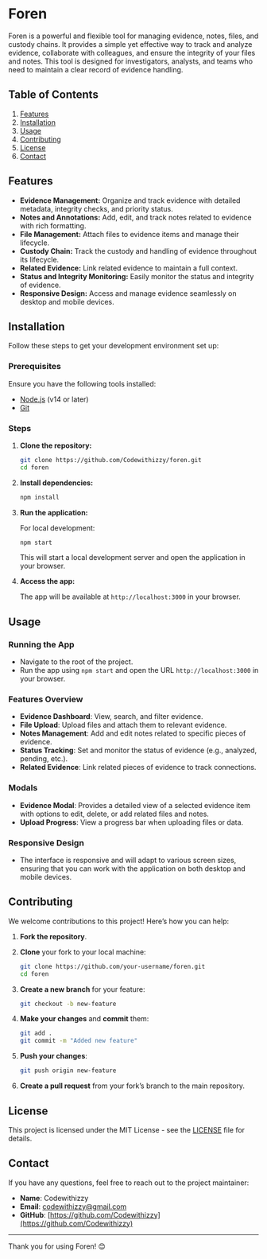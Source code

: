 
# Foren

Foren is a powerful and flexible tool for managing evidence, notes, files, and custody chains. It provides a simple yet effective way to track and analyze evidence, collaborate with colleagues, and ensure the integrity of your files and notes. This tool is designed for investigators, analysts, and teams who need to maintain a clear record of evidence handling.

## Table of Contents

1. [Features](#features)
2. [Installation](#installation)
3. [Usage](#usage)
4. [Contributing](#contributing)
5. [License](#license)
6. [Contact](#contact)

## Features

- **Evidence Management:** Organize and track evidence with detailed metadata, integrity checks, and priority status.
- **Notes and Annotations:** Add, edit, and track notes related to evidence with rich formatting.
- **File Management:** Attach files to evidence items and manage their lifecycle.
- **Custody Chain:** Track the custody and handling of evidence throughout its lifecycle.
- **Related Evidence:** Link related evidence to maintain a full context.
- **Status and Integrity Monitoring:** Easily monitor the status and integrity of evidence.
- **Responsive Design:** Access and manage evidence seamlessly on desktop and mobile devices.

## Installation

Follow these steps to get your development environment set up:

### Prerequisites

Ensure you have the following tools installed:

- [Node.js](https://nodejs.org/) (v14 or later)
- [Git](https://git-scm.com/)

### Steps

1. **Clone the repository:**

   ```bash
   git clone https://github.com/Codewithizzy/foren.git
   cd foren
   ```

2. **Install dependencies:**

   ```bash
   npm install
   ```

3. **Run the application:**

   For local development:

   ```bash
   npm start
   ```

   This will start a local development server and open the application in your browser.

4. **Access the app:**

   The app will be available at `http://localhost:3000` in your browser.

## Usage

### Running the App

- Navigate to the root of the project.
- Run the app using `npm start` and open the URL `http://localhost:3000` in your browser.

### Features Overview

- **Evidence Dashboard**: View, search, and filter evidence.
- **File Upload**: Upload files and attach them to relevant evidence.
- **Notes Management**: Add and edit notes related to specific pieces of evidence.
- **Status Tracking**: Set and monitor the status of evidence (e.g., analyzed, pending, etc.).
- **Related Evidence**: Link related pieces of evidence to track connections.

### Modals

- **Evidence Modal**: Provides a detailed view of a selected evidence item with options to edit, delete, or add related files and notes.
- **Upload Progress**: View a progress bar when uploading files or data.

### Responsive Design

- The interface is responsive and will adapt to various screen sizes, ensuring that you can work with the application on both desktop and mobile devices.

## Contributing

We welcome contributions to this project! Here’s how you can help:

1. **Fork the repository**.
2. **Clone** your fork to your local machine:

   ```bash
   git clone https://github.com/your-username/foren.git
   cd foren
   ```

3. **Create a new branch** for your feature:

   ```bash
   git checkout -b new-feature
   ```

4. **Make your changes** and **commit** them:

   ```bash
   git add .
   git commit -m "Added new feature"
   ```

5. **Push your changes**:

   ```bash
   git push origin new-feature
   ```

6. **Create a pull request** from your fork’s branch to the main repository.

## License

This project is licensed under the MIT License - see the [LICENSE](LICENSE) file for details.

## Contact

If you have any questions, feel free to reach out to the project maintainer:

- **Name**: Codewithizzy
- **Email**: [codewithizzy@gmail.com](mailto:codewithizzy@gmail.com)
- **GitHub**: [https://github.com/Codewithizzy](https://github.com/Codewithizzy)

---

Thank you for using Foren! 😊
